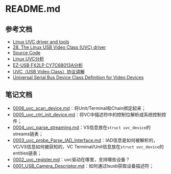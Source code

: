 # README.md

## 参考文档

* [Linux UVC driver and tools](http://www.ideasonboard.org/uvc/)
* [28. The Linux USB Video Class (UVC) driver](https://www.kernel.org/doc/html/v4.9/media/v4l-drivers/uvcvideo.html)
* [Source Code](https://github.com/torvalds/linux/tree/master/drivers/media/usb/uvc)
* [Linux UVC分析](https://my.oschina.net/u/2007478?tab=newest&catalogId=5662494)
* [EZ-USB FX2LP CY7C68013A分析](https://github.com/ZengjfOS/USB)
* [UVC（USB Video Class）协议讲解](https://blog.csdn.net/LinuxWorking/article/details/78419631)
* [Universal Serial Bus Device Class Definition for Video Devices](https://www.spinelelectronics.com/pdf/UVC%201.5%20Class%20specification.pdf)

## 笔记文档

* [0006_uvc_scan_device.md](0006_uvc_scan_device.md)：将Unit/Terminal和Chain绑定起来；
* [0005_uvc_ctrl_init_device.md](0005_uvc_ctrl_init_device.md)：将VC中描述符中的控制位解析成系统控制控件；
* [0004_uvc_parse_streaming.md](0004_uvc_parse_streaming.md)：VS信息放在`struct uvc_device`的streams链表；
* [0003_uvc_probe_Parse_IAD_Interface.md](0003_uvc_probe_Parse_IAD_Interface.md)：IAD信息是如何被解析的，VC/VS信息如何被获知的，VC Terminal/Unit信息放在`struct uvc_device`的entities链表；
* [0002_uvc_register.md](0002_uvc_register.md)：uvc驱动在哪里，支持哪些设备？
* [0001_USB_Camera_Descriptor.md](0001_USB_Camera_Descriptor.md)：如何通过lsusb获取设备描述符；